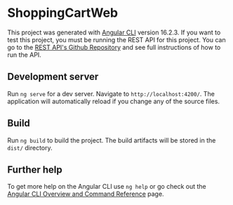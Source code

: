 # ShoppingCartWeb

This project was generated with [Angular CLI](https://github.com/angular/angular-cli) version 16.2.3.
If you want to test this project, you must be running the REST API for this project. You can go to the [REST API's Github Repository](https://github.com/DanielESanchez/spring-cart-api) and see full instructions of how to run the API.

## Development server

Run `ng serve` for a dev server. Navigate to `http://localhost:4200/`. The application will automatically reload if you change any of the source files.

## Build

Run `ng build` to build the project. The build artifacts will be stored in the `dist/` directory.

## Further help

To get more help on the Angular CLI use `ng help` or go check out the [Angular CLI Overview and Command Reference](https://angular.io/cli) page.
